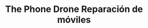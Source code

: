 ---
title: "The Phone Drone Reparación de móviles"
url: /almeria/the-phone-drone-reparacion-de-moviles/
shop: Handy
---